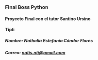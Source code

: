 ### Final Boss Python
#### Proyecto Final con el tutor Santino Ursino
#### Tipti
##### Nombre: Nathalia Estefanía Cóndor Flores
##### Correo: natis.nti@gmail.com